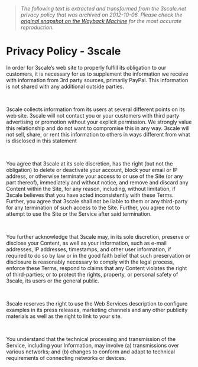 > *The following text is extracted and transformed from the 3scale.net privacy policy that was archived on 2012-10-06. Please check the [original snapshot on the Wayback Machine](https://web.archive.org/web/20121006094702id_/http%3A//www.3scale.net/privacy-policy) for the most accurate reproduction.*

# Privacy Policy - 3scale

In order for 3scale’s web site to properly fulfill its obligation to our customers, it is necessary for us to supplement the information we receive with information from 3rd party sources, primarily PayPal. This information is not shared with any additional outside parties.

 

3scale collects information from its users at several different points on its web site. 3scale will not contact you or your customers with third party advertising or promotion without your explicit permission. We strongly value this relationship and do not want to compromise this in any way. 3scale will not sell, share, or rent this information to others in ways different from what is disclosed in this statement

 

You agree that 3scale at its sole discretion, has the right (but not the obligation) to delete or deactivate your account, block your email or IP address, or otherwise terminate your access to or use of the Site (or any part thereof), immediately and without notice, and remove and discard any Content within the Site, for any reason, including, without limitation, if 3scale believes that you have acted inconsistently with these Terms. Further, you agree that 3scale shall not be liable to them or any third-party for any termination of such access to the Site. Further, you agree not to attempt to use the Site or the Service after said termination.

 

You further acknowledge that 3scale may, in its sole discretion, preserve or disclose your Content, as well as your information, such as e-mail addresses, IP addresses, timestamps, and other user information, if required to do so by law or in the good faith belief that such preservation or disclosure is reasonably necessary to comply with the legal process, enforce these Terms, respond to claims that any Content violates the right of third-parties; or to protect the rights, property, or personal safety of 3scale, its users or the general public.

 

3scale reserves the right to use the Web Services description to configure examples in its press releases, marketing channels and any other publicity materials as well as the right to link to your site.

 

You understand that the technical processing and transmission of the Service, including your Information, may involve (a) transmissions over various networks; and (b) changes to conform and adapt to technical requirements of connecting networks or devices.
